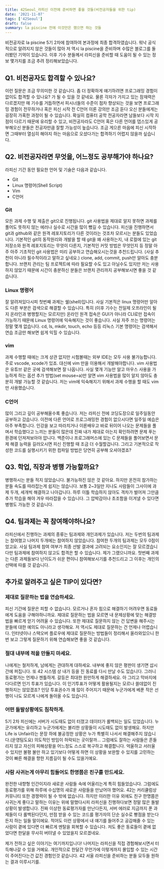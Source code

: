 ```yaml
---
title: 42Seoul_라피신 이전에 준비하면 좋을 것들(비전공자들을 위한 tip)
date: '2021-11-07'
tags: ['42Seoul']
draft: false
summary: la piscine 전에 이것만은 했으면 하는 것들
---
```


비전공자로 la piscine 5기 2차에 참여하여 본과정에 최종 합격하였습니다. 워낙 공식적으로 알려지지 않은 것들이 많아 저 역시 la piscine을 준비하며 수많은 블로그를 둘러봤던 기억이 있습니다. 이후 기수 분들께서 라피신을 준비할 때 도움이 될 수 있는 정보 몇가지를 조금 추려 정리해보았습니다.

## Q1. 비전공자도 합격할 수 있나요?

이런 질문은 조금 무의미한 것 같습니다. 좀 더 정확하게 얘기하려면 프로그래밍 경험이 없이도 합격할 수 있나요? 가 될 수 있을 것 같네요. 물론 각자가 가지고 있는 잠재력은 다르겠지만 매 기수를 거듭하면서 피시너들의 수준이 점차 향상되는 것을 보면 프로그래밍 경험이 전무하거나 혹은 피신 시작 전 C언어 이론 강의만 조금 듣다 오신 분들에게는 굉장히 가혹한 과정이 될 수 있습니다. 확실히 컴퓨터 공학 전공자라면 남들보다 시작 지점이 다르기 때문에 유리할 수 있고, 비전공자라도 C언어 혹은 다른 언어를 뎁스있게 공부해오신 분들은 전공자만큼 잘할 가능성이 높습니다. 조금 게으른 마음에 피신 시작하면 그때부터 열심히 해야지 하는 마음으로 오셨다가는 합격하기 어렵지 않을까 싶습니다.

## Q2. 비전공자라면 무엇을, 어느정도 공부해가야 하나요?

라피신 기간 동안 필요한 언어 및 기술은 다음과 같습니다.

- Git
- Linux 명령어(Shell Script)
- Vim
- C언어

### Git

모든 과제 수행 및 제출은 git으로 진행됩니다. git 사용법을 제대로 알지 못하면 과제를 풀어도 뜻하지 않는 에러나 실수로 시간을 많이 뺐길 수 있습니다. 피신을 진행하면서 git과 github와 같은 원격 레포지토리가 다른 것이라는 것조차 모르시는 분들도 있었습니다. 기본적인 git의 동작원리와 개발을 할 때 git을 왜 사용하는지, 내 로컬에 있는 git 저장소와 원격 레포지토리는 무엇이 다른지, 기본적인 커밋 방법은 무엇인지 등 정말 아주 아주 기초적인 git 사용법은 미리 공부하고 연습해오시는것을 추천드립니다. (사실 추천이 아니라 필수적이라고 말하고 싶네요.) clone, add, commit, push만 알아도 충분합니다. 브랜치 관리는 팀 프로젝트에 따라 필요할 수도 있고 아닐수도 있지만 저는 사용하지 않았기 때문에 시간이 충분하신 분들은 브랜치 관리까지 공부해보시면 좋을 것 같습니다.

### Linux 명령어

잘 알려져있다시피 첫번째 과제는 쉘(shell)입니다. 사실 기본적은 linux 명령어만 알아도 다른 부분은 검색으로 해결할 수 있습니다. 특히 (이후 기수는 전일제 오프라인이 될지 온라인과 병행할지는 모르지만) 온라인 원격 접속은 GUI가 아니라 CLI로만 접속이 가능하기 때문에 Linux 명령어에 익숙해지는 것이 좋습니다. 사실 자주 쓰는 명령어는 정말 몇개 없습니다. cd, ls, mkdir, touch, echo 등등 리눅스 기본 명령어는 검색해서 연습 조금만 해보면 쉽게 익힐 수 있습니다.

### vim

과제 수행할 때에는 크게 상관 없지만 시험볼때는 외부 IDE는 모두 사용 불가능합니다. 주로 vscode, xcode가 있죠. 대신에 vim 만을 이용해서 개발해야합니다. vim 사용법은 유튜브 같은 곳에 검색해보면 잘 나옵니다. 사실 몇개 기능만 알고 마우스 사용을 가능하게 하는 옵션 추가 방법(set mouse=a)만 알면 vim 사용법을 많이 알지 않아도 충분히 개발 가능할 것 같습니다. 저는 vim에 익숙해지기 위해서 과제 수행을 할 때도 vim만 사용했습니다.

### C언어

많이 그리고 깊이 공부해올수록 좋습니다. 저는 라피신 전에 코딩도장으로 일주일동안 공부하고 갔습니다. 이전에 다른 언어로 프로그래밍한 경험이 없으시다면 일주일 예습은 아주 부족합니다. 인강을 보고 따라치거나 이론배우고 바로 뒤이어 나오는 문제들을 풀며서 학습했다고 느끼는 분들이 많은데 진짜 내가 제대로 아는지 확인하려면 문제 푸는 환경에 던져져보아야 압니다. 백준이나 프로그래머스에 있는 C 문제들을 풀어보면서 문제 해결 능력을 길러오시면 피신 진행할 때 조금 더 수월할겁니다. 그리고 기본적으로 작성한 코드를 실행시키기 위한 컴파일 방법은 당연히 공부해 오셔야겠죠?

## Q3. 학업, 직장과 병행 가능할까요?

병행하시는 분들 적지 않았습니다. 불가능하진 않은 것 같아요. 하지만 온전히 참가하는 분들 속도를 따라잡는게 쉽지는 않습니다. 보통 2~3일만 지나도 사람들이 그사이에 과제 두개, 세개씩 해결하고 나아갑니다. 하루 이틀 학습하지 않아도 격차가 벌어져 그만큼 추가 학습을 해야 겨우 따라잡을 수 있습니다. 그 압박감이나 초조함을 이겨낼 수 있다면 병행도 가능한 것 같습니다.

## Q4. 팀과제는 꼭 참여해야하나요?

라피신에서 진행하는 과제의 종류는 팀과제와 개인과제가 있습니다. 저는 두번의 팀과제는 참여했고 나머지 두개에는 참여하지 않았습니다. 참여한 두개의 팀과제는 모두 0점이었고요. 사실 팀과제 참여 여부가 최종 선발 결과에 고려되는 요소인지는 잘 모르겠습니다만 팀과제에 참여하지 않고도 합격은 할 수 있습니다. 제가 그랬으니까요. 첫번째 과제는 다른 과제들보다 난이도가 쉬운 편이니 참여해보시기를 추천드리고 그 이후는 개인의 선택에 따를 것 같습니다.

## 추가로 알려주고 싶은 TIP이 있다면?

### 제대로 질문하는 법을 연습하세요.

피신 기간에 질문은 피할 수 없습니다. 모르거나 혼자 힘으로 해결하기 어려우면 동료들에게 도움을 구해야하니까요. 제대로 질문하는 법을 모르면 내 문제상황에 맞는 해결방법을 빠르게 얻기 어려울 수 있습니다. 또한 제대로 질문하지 않는 건 답변을 해주시는 분들에 대한 예의도 아니라고 생각해요. 저 역시도 제대로 질문하는 건 언제나 어렵습니다. 인터넷이나 스택오버 플로우에 제대로 질문하는 방법들이 정리해서 올라와있으니 한번 보고 그렇게 질문하기 위해 연습해보면 좋을 것 같습니다.

### 절대 내부에 적을 만들지 마세요.

나에게는 철저하게, 남에게는 관대하게 대하세요. 내부에 좋지 않은 평판이 생기면 삽시간에 퍼집니다. 또 42 시스템 상 내가 등을 진 동료를 다시 만날 수도 있습니다. 그러니 동료평가는 언제나 젠틀하게. 갈등은 최대한 원만하게 해결하세요. 아 그리고 막바지에 다다르면 인기 투표가 있습니다. 이 인기투표가 어떻게 활용될지는 모르나 쓸데없이 진행하지는 않았겠죠? 인당 투표권수가 꽤 많이 주어지기 때문에 누군가에게 베푼 작은 선행이 나도 모르게 나에게 돌아올 수도 있습니다.

### 어떤 돌발상황에도 침착하게.

5기 2차 피신에는 서버가 시도때도 없이 터졌고 데이터가 롤백되는 일도 있었습니다. 누군가에게는 유리하고 누군가에게는 불리한 상황들이 시도때도 없이 발생해요. 하지만 Life is Unfair라는 문장 하에 불공정한 상황은 누가 특별히 나서서 해결해주지 않습니다.(운영팀도요) 의도적인 방임이 허락되는 곳이랄까... 그럼에도 잘하는 사람들은 흔들리지 않고 자신의 피해상황을 어느정도 스스로 복구하고 해결합니다. 억울하고 서러울 수 있지만 불평 불만 하고 있기보다 어떻게 하면 이 상황을 보완할 수 있지를 고민하는 것이 빠른 해결을 향한 지름길이 될 수도 있을거예요.

### 사람 사귀는게 아무리 힘들어도 한명쯤은 친구를 만드세요.

완전한 내향형 인간이지라 새로운 사람들 속에 어울리는게 특히 힘들었습니다. 그럼에도 동료평가를 위해 하루에 수십명의 새로운 사람들을 만났어야 했어요. 42는 커리큘럼상 커뮤니티 또한 경쟁력이 될 수 밖에 없습니다. 하지만 이러한 이유 외에도 친구 한명쯤은 사귀는게 좋다고 말하는 이유는 위에 말했다시피 라피신을 진행하다보면 정말 많은 돌발상황이 발생합니다. 진짜 이상한 동료평가자를 만난다든지, 서버 에러로 지금까지 푼 과제들이 다 롤백된다던지, 만점 받을 수 있는 코드를 평가자의 단순 실수로 빵점을 받는다든지 하는 일들 말이에요. 적어도 이런 상황에서 내 얘기를 들어주고 공감해줄 수 있는 사람이 곁에 있다면 더 빠르게 멘탈을 회복할 수 있습니다. 저도 좋은 동료들이 곁에 없었다면 한달을 무사히 버텨낼 수 있었을지 모르겠네요.

제가 전하고 싶은 이야기는 여기까지입니다! 나머지는 라피신을 직접 경험해보시면서 터득해나갈 수 있을 거예요. 개인적으로 한달간 무언가에 이렇게까지 몰입할 수 있는 시간이 주어진다는건 값진 경험인것 같습니다. 42 서울 라피신을 준비하는 분들 모두들 원하는 결과 이루시기를.
